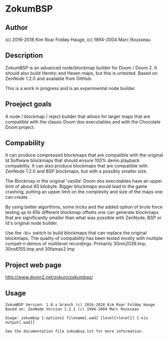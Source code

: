 # ZokumBSP 

## Author
(c) 2016-2018 Kim Roar Foldøy Hauge, (c) 1994-2004 Marc Rousseau

## Description

ZokumBSP is an advanced node/blockmap builder for Doom / Doom 2.
It should also build Heretic and Hexen maps, but this is untested.
Based on ZenNode 1.2.0 and available from GitHub.

This is a work in progress and is an experimental node builder.

## Proeject goals

A node / blockmap / reject builder that allows for larger maps that
are compatible with the classic Doom dos executables and with the 
Chocolate Doom project.

## Compability

It can produce compressed blockmaps that are compatible with the 
original Id Software blockmaps that should ensure 100% demo playback
compability. It can also produce blockmaps that are compatible with
ZenNode 1.2.0 and BSP blockmaps, but with a possibly smaller size.

The Blockmap in the original 'vanilla' Doom dos executables have an
upper limit of about 65 kilobyte. Bigger blockmaps would lead to the
game crashing, putting an upper limit on the complexity and size of
the maps one can create.

By using better algorithms, some tricks and the added option of 
brute force testing up to 65k different blockmap offsets one can
generate blockmaps that are significantly smaller than what was
possible with ZenNode, BSP or Id's original node builder.

Use the -bi+ switch to build blockmaps that can replace the 
original blockmaps. The quality of compability has been tested
mostly with multiple compet-n demos of multilevel recordings. 
Primarily 30nm2039.lmp, 30ns6155.lmp and 30famax2.lmp

## Project web page

http://www.doom2.net/zokum/zokumbsp/

## Usage

```
ZokumBSP Version: 1.0.x branch (c) 2016-2018 Kim Roar Foldøy Hauge
Based on: ZenNode Version 1.2.1 (c) 1994-2004 Marc Rousseau

Usage: zokumbsp {-options} filename[.wad] [level{+level}] {-o|x output[.wad]}

See the documentation file zokumbsp.txt for more information.

```
